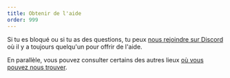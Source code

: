 ```yaml
---
title: Obtenir de l'aide
order: 999
---
```


Si tu es bloqué ou si tu as des questions, tu peux [nous rejoindre sur Discord](https://chat.freesewing.org/) où il y a toujours quelqu'un pour offrir de l'aide.

En parallèle, vous pouvez consulter certains des autres lieux [où vous pouvez nous trouver](/community/where/).
